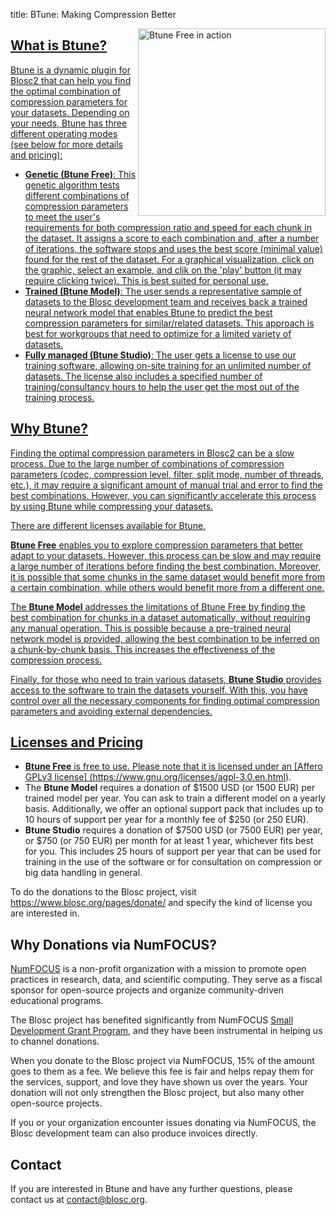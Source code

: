 title: BTune: Making Compression Better

<!---
![Btune Free in action](/btune-state-explorer/btune-preview-running.png "")
{align=left}
-->

<a href="/btune-state-explorer/main.html"> <img src="/btune-state-explorer/btune-preview-running.png" alt="Btune Free in action" width="300" align="right"/>

## What is Btune?

Btune is a dynamic plugin for Blosc2 that can help you find the optimal combination of compression parameters for your datasets. Depending on your needs, Btune has three different operating modes (see below for more details and pricing):

- **Genetic (Btune Free)**: This genetic algorithm tests different combinations of compression parameters to meet the user's requirements for both compression ratio and speed for each chunk in the dataset. It assigns a score to each combination and, after a number of iterations, the software stops and uses the best score (minimal value) found for the rest of the dataset. For a graphical visualization, click on the graphic, select an example, and clik on the 'play' button (it may require clicking twice). This is best suited for personal use.
- **Trained (Btune Model)**: The user sends a representative sample of datasets to the Blosc development team and receives back a trained neural network model that enables Btune to predict the best compression parameters for similar/related datasets. This approach is best for workgroups that need to optimize for a limited variety of datasets.
- **Fully managed (Btune Studio)**: The user gets a license to use our training software, allowing on-site training for an unlimited number of datasets. The license also includes a specified number of training/consultancy hours to help the user get the most out of the training process.

## Why Btune?

Finding the optimal compression parameters in Blosc2 can be a slow process. Due to the large number of combinations of compression parameters (codec, compression level, filter, split mode, number of threads, etc.), it may require a significant amount of manual trial and error to find the best combinations. However, you can significantly accelerate this process by using Btune while compressing your datasets.

There are different licenses available for Btune.

**Btune Free** enables you to explore compression parameters that better adapt to your datasets. However, this process can be slow and may require a large number of iterations before finding the best combination. Moreover, it is possible that some chunks in the same dataset would benefit more from a certain combination, while others would benefit more from a different one.

The **Btune Model** addresses the limitations of Btune Free by finding the best combination for chunks in a dataset automatically, without requiring any manual operation. This is possible because a pre-trained neural network model is provided, allowing the best combination to be inferred on a chunk-by-chunk basis. This increases the effectiveness of the compression process.

Finally, for those who need to train various datasets, **Btune Studio** provides access to the software to train the datasets yourself. With this, you have control over all the necessary components for finding optimal compression parameters and avoiding external dependencies.

## Licenses and Pricing

- **Btune Free** is free to use. Please note that it is licensed under an [Affero GPLv3 license] (https://www.gnu.org/licenses/agpl-3.0.en.html).
- The **Btune Model** requires a donation of $1500 USD (or 1500 EUR) per trained model per year. You can ask to train a different model on a yearly basis. Additionally, we offer an optional support pack that includes up to 10 hours of support per year for a monthly fee of $250 (or 250 EUR).
- **Btune Studio** requires a donation of $7500 USD (or 7500 EUR) per year, or $750 (or 750 EUR) per month for at least 1 year, whichever fits best for you. This includes 25 hours of support per year that can be used for training in the use of the software or for consultation on compression or big data handling in general.

To do the donations to the Blosc project, visit https://www.blosc.org/pages/donate/ and specify the kind of license you are interested in.

## Why Donations via NumFOCUS?

[NumFOCUS](https://numfocus.org/community/mission) is a non-profit organization with a mission to promote open practices in research, data, and scientific computing. They serve as a fiscal sponsor for open-source projects and organize community-driven educational programs.

The Blosc project has benefited significantly from NumFOCUS [Small Development Grant Program](https://numfocus.org/programs/small-development-grants), and they have been instrumental in helping us to channel donations.

When you donate to the Blosc project via NumFOCUS, 15% of the amount goes to them as a fee. We believe this fee is fair and helps repay them for the services, support, and love they have shown us over the years. Your donation will not only strengthen the Blosc project, but also many other open-source projects.

If you or your organization encounter issues donating via NumFOCUS, the Blosc development team can also produce invoices directly.

## Contact

If you are interested in Btune and have any further questions, please contact us at [contact@blosc.org](mailto:contact@blosc.org).
